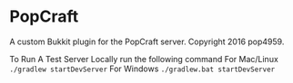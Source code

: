 # PopCraft
A custom Bukkit plugin for the PopCraft server. Copyright 2016 pop4959.


To Run A Test Server Locally run the following command
For Mac/Linux
``` ./gradlew startDevServer ```
For Windows
``` ./gradlew.bat startDevServer ```
